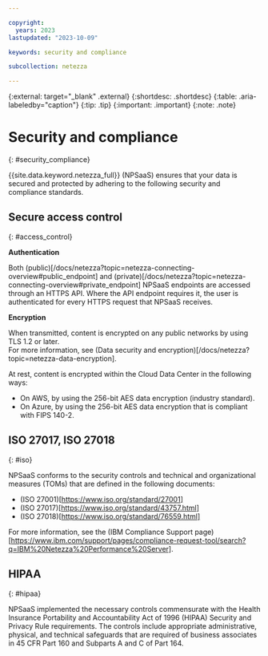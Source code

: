 ```yaml
---

copyright:
  years: 2023
lastupdated: "2023-10-09"

keywords: security and compliance

subcollection: netezza

---
```


{:external: target="_blank" .external}
{:shortdesc: .shortdesc}
{:table: .aria-labeledby="caption"}
{:tip: .tip}
{:important: .important}
{:note: .note}

# Security and compliance
{: #security_compliance}

{{site.data.keyword.netezza_full}} (NPSaaS) ensures that your data is secured and protected by adhering to the following security and compliance standards.

## Secure access control
{: #access_control}

**Authentication**

Both (public)[/docs/netezza?topic=netezza-connecting-overview#public_endpoint] and (private)[/docs/netezza?topic=netezza-connecting-overview#private_endpoint] NPSaaS endpoints are accessed through an HTTPS API. Where the API endpoint requires it, the user is authenticated for every HTTPS request that NPSaaS receives.

**Encryption**

When transmitted, content is encrypted on any public networks by using TLS 1.2 or later.  
For more information, see (Data security and encryption)[/docs/netezza?topic=netezza-data-encryption].

At rest, content is encrypted within the Cloud Data Center in the following ways:

- On AWS, by using the 256-bit AES data encryption (industry standard).
- On Azure, by using the 256-bit AES data encryption that is compliant with FIPS 140-2.

## ISO 27017, ISO 27018
{: #iso}

NPSaaS conforms to the security controls and technical and organizational measures (TOMs) that are defined in the following documents:

- (ISO 27001)[https://www.iso.org/standard/27001]
- (ISO 27017)[https://www.iso.org/standard/43757.html]
- (ISO 27018)[https://www.iso.org/standard/76559.html]

For more information, see the (IBM Compliance Support page)[https://www.ibm.com/support/pages/compliance-request-tool/search?q=IBM%20Netezza%20Performance%20Server].

## HIPAA
{: #hipaa}

NPSaaS implemented the necessary controls commensurate with the Health Insurance Portability and Accountability Act of 1996 (HIPAA) Security and Privacy Rule requirements. The controls include appropriate administrative, physical, and technical safeguards that are required of business associates in 45 CFR Part 160 and Subparts A and C of Part 164.